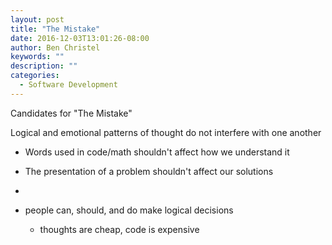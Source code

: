 ```yaml
---
layout: post
title: "The Mistake"
date: 2016-12-03T13:01:26-08:00
author: Ben Christel
keywords: ""
description: ""
categories:
  - Software Development
---
```


Candidates for "The Mistake"

Logical and emotional patterns of thought do not interfere with one another

- Words used in code/math shouldn't affect how we understand it
- The presentation of a problem shouldn't affect our solutions
- 

- people can, should, and do make logical decisions
  - thoughts are cheap, code is expensive
